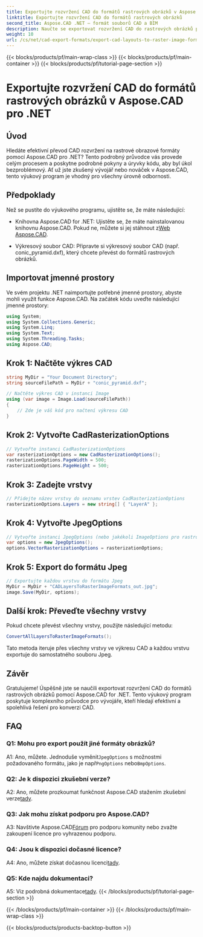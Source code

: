 ```yaml
---
title: Exportujte rozvržení CAD do formátů rastrových obrázků v Aspose.CAD pro .NET
linktitle: Exportujte rozvržení CAD do formátů rastrových obrázků
second_title: Aspose.CAD .NET – formát souborů CAD a BIM
description: Naučte se exportovat rozvržení CAD do rastrových obrázků pomocí Aspose.CAD for .NET. Postupujte podle našeho podrobného průvodce pro bezproblémovou konverzi.
weight: 10
url: /cs/net/cad-export-formats/export-cad-layouts-to-raster-image-formats/
---
```


{{< blocks/products/pf/main-wrap-class >}}
{{< blocks/products/pf/main-container >}}
{{< blocks/products/pf/tutorial-page-section >}}

# Exportujte rozvržení CAD do formátů rastrových obrázků v Aspose.CAD pro .NET

## Úvod

Hledáte efektivní převod CAD rozvržení na rastrové obrazové formáty pomocí Aspose.CAD pro .NET? Tento podrobný průvodce vás provede celým procesem a poskytne podrobné pokyny a úryvky kódu, aby byl úkol bezproblémový. Ať už jste zkušený vývojář nebo nováček v Aspose.CAD, tento výukový program je vhodný pro všechny úrovně odbornosti.

## Předpoklady

Než se pustíte do výukového programu, ujistěte se, že máte následující:

- Knihovna Aspose.CAD for .NET: Ujistěte se, že máte nainstalovanou knihovnu Aspose.CAD. Pokud ne, můžete si jej stáhnout z[Web Aspose.CAD](https://releases.aspose.com/cad/net/).

- Výkresový soubor CAD: Připravte si výkresový soubor CAD (např. conic_pyramid.dxf), který chcete převést do formátů rastrových obrázků.

## Importovat jmenné prostory

Ve svém projektu .NET naimportujte potřebné jmenné prostory, abyste mohli využít funkce Aspose.CAD. Na začátek kódu uveďte následující jmenné prostory:

```csharp
using System;
using System.Collections.Generic;
using System.Linq;
using System.Text;
using System.Threading.Tasks;
using Aspose.CAD;
```

## Krok 1: Načtěte výkres CAD

```csharp
string MyDir = "Your Document Directory";
string sourceFilePath = MyDir + "conic_pyramid.dxf";

// Načtěte výkres CAD v instanci Image
using (var image = Image.Load(sourceFilePath))
{
    // Zde je váš kód pro načtení výkresu CAD
}
```

## Krok 2: Vytvořte CadRasterizationOptions

```csharp
// Vytvořte instanci CadRasterizationOptions
var rasterizationOptions = new CadRasterizationOptions();
rasterizationOptions.PageWidth = 500;
rasterizationOptions.PageHeight = 500;
```

## Krok 3: Zadejte vrstvy

```csharp
// Přidejte název vrstvy do seznamu vrstev CadRasterizationOptions
rasterizationOptions.Layers = new string[] { "LayerA" };
```

## Krok 4: Vytvořte JpegOptions

```csharp
// Vytvořte instanci JpegOptions (nebo jakékoli ImageOptions pro rastrové formáty)
var options = new JpegOptions();
options.VectorRasterizationOptions = rasterizationOptions;
```

## Krok 5: Export do formátu Jpeg

```csharp
// Exportujte každou vrstvu do formátu Jpeg
MyDir = MyDir + "CADLayersToRasterImageFormats_out.jpg";
image.Save(MyDir, options);
```

## Další krok: Převeďte všechny vrstvy

Pokud chcete převést všechny vrstvy, použijte následující metodu:

```csharp
ConvertAllLayersToRasterImageFormats();
```

Tato metoda iteruje přes všechny vrstvy ve výkresu CAD a každou vrstvu exportuje do samostatného souboru Jpeg.

## Závěr

Gratulujeme! Úspěšně jste se naučili exportovat rozvržení CAD do formátů rastrových obrázků pomocí Aspose.CAD for .NET. Tento výukový program poskytuje komplexního průvodce pro vývojáře, kteří hledají efektivní a spolehlivá řešení pro konverzi CAD.

## FAQ

### Q1: Mohu pro export použít jiné formáty obrázků?

 A1: Ano, můžete. Jednoduše vyměnit`JpegOptions` s možnostmi požadovaného formátu, jako je např`PngOptions` nebo`BmpOptions`.

### Q2: Je k dispozici zkušební verze?

 A2: Ano, můžete prozkoumat funkčnost Aspose.CAD stažením zkušební verze[tady](https://releases.aspose.com/).

### Q3: Jak mohu získat podporu pro Aspose.CAD?

 A3: Navštivte Aspose.CAD[Fórum](https://forum.aspose.com/c/cad/19) pro podporu komunity nebo zvažte zakoupení licence pro vyhrazenou podporu.

### Q4: Jsou k dispozici dočasné licence?

 A4: Ano, můžete získat dočasnou licenci[tady](https://purchase.aspose.com/temporary-license/).

### Q5: Kde najdu dokumentaci?

 A5: Viz podrobná dokumentace[tady](https://reference.aspose.com/cad/net/).
{{< /blocks/products/pf/tutorial-page-section >}}

{{< /blocks/products/pf/main-container >}}
{{< /blocks/products/pf/main-wrap-class >}}

{{< blocks/products/products-backtop-button >}}
